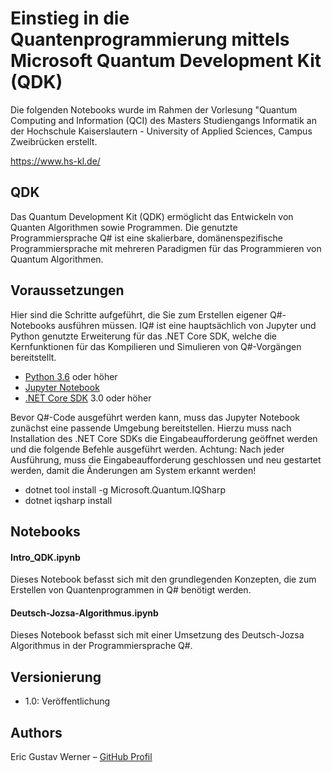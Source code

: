 # Einstieg in die Quantenprogrammierung mittels Microsoft Quantum Development Kit (QDK)

Die folgenden Notebooks wurde im Rahmen der Vorlesung "Quantum Computing and Information  (QCI) des Masters Studiengangs Informatik an der Hochschule Kaiserslautern - University of Applied Sciences, Campus Zweibrücken erstellt.<br>
<!--
<img src="https://user-images.githubusercontent.com/24352711/60571868-a1554d00-9d74-11e9-9756-7f3cd473cdfe.png" alt="hs logo" width="30%"/><br>
-->
https://www.hs-kl.de/

## QDK

Das Quantum Development Kit (QDK) ermöglicht das Entwickeln von Quanten Algorithmen sowie Programmen. Die genutzte Programmiersprache Q# ist eine skalierbare, domänenspezifische Programmiersprache mit mehreren Paradigmen für das Programmieren von Quantum Algorithmen.

## Voraussetzungen

Hier sind die Schritte aufgeführt, die Sie zum Erstellen eigener Q#-Notebooks ausführen müssen. IQ# ist eine hauptsächlich von Jupyter und Python genutzte Erweiterung für das .NET Core SDK, welche die Kernfunktionen für das Kompilieren und Simulieren von Q#-Vorgängen bereitstellt.

* [Python 3.6](https://www.python.org/downloads/) oder höher 
* [Jupyter Notebook](https://jupyter.org/install)
* [.NET Core SDK](https://dotnet.microsoft.com/download) 3.0 oder höher

Bevor Q#-Code ausgeführt werden kann, muss das Jupyter Notebook zunächst eine passende Umgebung bereitstellen. Hierzu muss nach Installation des .NET Core SDKs die Eingabeaufforderung geöffnet werden und die folgende Befehle ausgeführt werden. Achtung: Nach jeder Ausführung, muss die Eingabeaufforderung geschlossen und neu gestartet werden, damit die Änderungen am System erkannt werden!

* dotnet tool install -g Microsoft.Quantum.IQSharp
* dotnet iqsharp install

## Notebooks
#### Intro_QDK.ipynb
Dieses Notebook befasst sich mit den grundlegenden Konzepten, die zum Erstellen von Quantenprogrammen in Q# benötigt werden.

#### Deutsch-Jozsa-Algorithmus.ipynb
Dieses Notebook befasst sich mit einer Umsetzung des Deutsch-Jozsa Algorithmus in der Programmiersprache Q#.

## Versionierung
* 1.0: Veröffentlichung

## Authors
   Eric Gustav Werner – [GitHub Profil](https://github.com/Gruschtel)
